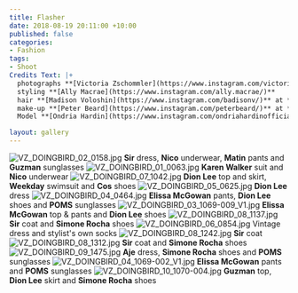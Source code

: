 ```yaml
---
title: Flasher
date: 2018-08-19 20:11:00 +10:00
published: false
categories:
- Fashion
tags:
- Shoot
Credits Text: |+
  photographs **[Victoria Zschommler](https://www.instagram.com/victoriazschommler/)** at **[Art Box Black](https://www.instagram.com/artboxblack/)**
  styling **[Ally Macrae](https://www.instagram.com/ally.macrae/)**
  hair **[Madison Voloshin](https://www.instagram.com/badisonv/)** at **[Vivien's Creative](https://www.instagram.com/vivienscreative/)**
  make-up **[Peter Beard](https://www.instagram.com/peterbeard/)** at **[The Artist Group](https://www.instagram.com/theartistgroup/)**
  Model **[Ondria Hardin](https://www.instagram.com/ondriahardinofficial/)** at **[Priscilla's](https://www.instagram.com/priscillasmodels/)**

layout: gallery
---
```


![VZ_DOINGBIRD_02_0158.jpg](/uploads/VZ_DOINGBIRD_02_0158.jpg)
**Sir** dress, **Nico** underwear, **Matin** pants and **Guzman** sunglasses
![VZ_DOINGBIRD_01_0063.jpg](/uploads/VZ_DOINGBIRD_01_0063.jpg)
**Karen Walker** suit and **Nico** underwear
![VZ_DOINGBIRD_07_1042.jpg](/uploads/VZ_DOINGBIRD_07_1042.jpg)
**Dion Lee** top and skirt, **Weekday** swimsuit and **Cos** shoes
![VZ_DOINGBIRD_05_0625.jpg](/uploads/VZ_DOINGBIRD_05_0625.jpg)
**Dion Lee** dress
![VZ_DOINGBIRD_04_0464.jpg](/uploads/VZ_DOINGBIRD_04_0464.jpg)
**Elissa McGowan** pants, **Dion Lee** shoes and **POMS** sunglasses
![VZ_DOINGBIRD_03_1069-009_V1.jpg](/uploads/VZ_DOINGBIRD_03_1069-009_V1.jpg)
**Elissa McGowan** top & pants and **Dion Lee** shoes
![VZ_DOINGBIRD_08_1137.jpg](/uploads/VZ_DOINGBIRD_08_1137.jpg)
**Sir** coat and **Simone Rocha** shoes
![VZ_DOINGBIRD_06_0854.jpg](/uploads/VZ_DOINGBIRD_06_0854.jpg)
Vintage dress and stylist's own socks
![VZ_DOINGBIRD_08_1242.jpg](/uploads/VZ_DOINGBIRD_08_1242.jpg)
**Sir** coat
![VZ_DOINGBIRD_08_1312.jpg](/uploads/VZ_DOINGBIRD_08_1312.jpg)
**Sir** coat and **Simone Rocha** shoes
![VZ_DOINGBIRD_09_1475.jpg](/uploads/VZ_DOINGBIRD_09_1475.jpg)
**Aje** dress, **Simone Rocha** shoes and **POMS** sunglasses
![VZ_DOINGBIRD_04_1069-002_V1.jpg](/uploads/VZ_DOINGBIRD_04_1069-002_V1.jpg)
**Elissa McGowan** pants and **POMS** sunglasses
![VZ_DOINGBIRD_10_1070-004.jpg](/uploads/VZ_DOINGBIRD_10_1070-004.jpg)
**Guzman** top, **Dion Lee** skirt and **Simone Rocha** shoes